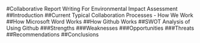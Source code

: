 #Collaborative Report Writing For Environmental Impact Assessment
##Introduction
##Current Typical Collaboration Processes - How We Work
##How Microsoft Word Works
##How Github Works
##SWOT Analysis of Using Github
###Strengths
###Weaknesses
###Opportunities
###Threats
##Recommendations
##Conclusions
